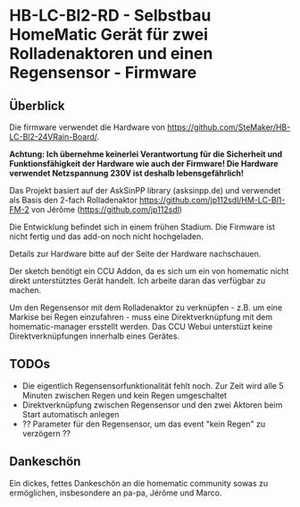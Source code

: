 # HB-LC-Bl2-RD - Selbstbau HomeMatic Gerät für zwei Rolladenaktoren und einen Regensensor - Firmware
## Überblick
Die firmware verwendet die Hardware von https://github.com/SteMaker/HB-LC-Bl2-24VRain-Board/.

**Achtung: Ich übernehme keinerlei Verantwortung für die Sicherheit und Funktionsfähigkeit der Hardware wie auch der Firmware! Die Hardware verwendet Netzspannung 230V ist deshalb lebensgefährlich!**

Das Projekt basiert auf der AskSinPP library (asksinpp.de) und verwendet als Basis den 2-fach Rolladenaktor https://github.com/jp112sdl/HM-LC-Bl1-FM-2 von Jérôme (https://github.com/jp112sdl)

Die Entwicklung befindet sich in einem frühen Stadium. Die Firmware ist nicht fertig und das add-on noch nicht hochgeladen.

Details zur Hardware bitte auf der Seite der Hardware nachschauen.

Der sketch benötigt ein CCU Addon, da es sich um ein von homematic nicht direkt unterstütztes Gerät handelt. Ich arbeite daran das verfügbar zu machen.

Um den Regensensor mit dem Rolladenaktor zu verknüpfen - z.B. um eine Markise bei Regen einzufahren - muss eine Direktverknüpfung mit dem homematic-manager ersstellt werden. Das CCU Webui unterstüzt keine Direktverknüpfungen innerhalb eines Gerätes.

## TODOs
- Die eigentlich Regensensorfunktionalität fehlt noch. Zur Zeit wird alle 5 Minuten zwischen Regen und kein Regen umgeschaltet
- Direktverknüpfung zwischen Regensensor und den zwei Aktoren beim Start automatisch anlegen
- ?? Parameter für den Regensensor, um das event "kein Regen" zu verzögern ??

## Dankeschön
Ein dickes, fettes Dankeschön an die homematic community sowas zu ermöglichen, insbesondere an pa-pa, Jérôme und Marco.

